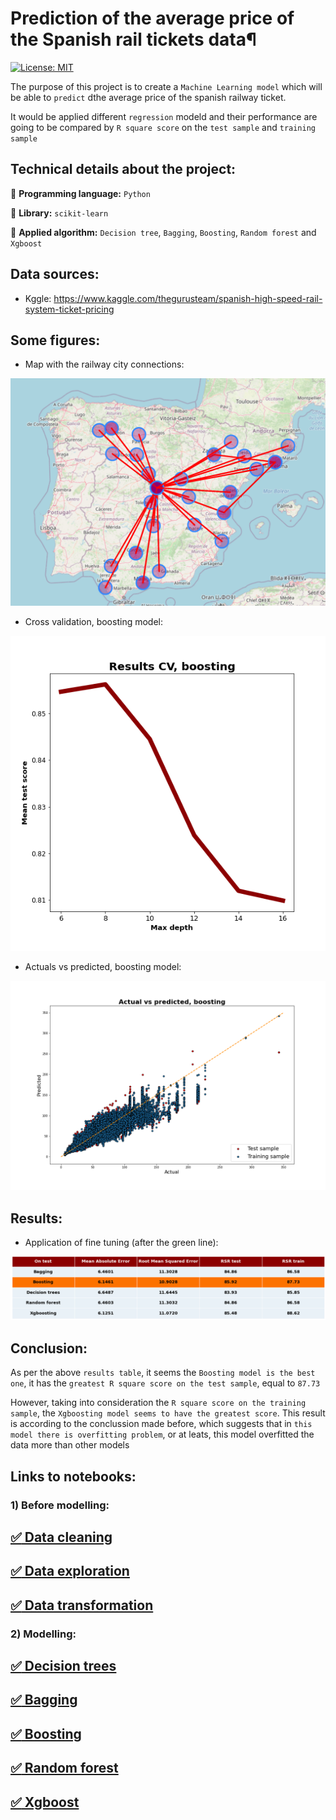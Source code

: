 # Prediction of the average price of the Spanish rail tickets data¶

[![License: MIT](https://img.shields.io/badge/License-MIT-yellow.svg)](https://opensource.org/licenses/MIT) 

The purpose of this project is to create a `Machine Learning model` which will be able to `predict` dthe average price of the spanish railway ticket.

It would be applied different `regression` modeld and their performance are going to be compared by `R square score` on the `test sample` and `training sample`

## Technical details about the project:

 :round_pushpin: **Programming language:** `Python`

 :round_pushpin: **Library:** `scikit-learn`

 :round_pushpin: **Applied algorithm:** `Decision tree`, `Bagging`, `Boosting`, `Random forest` and `Xgboost`
 
## Data sources: 

- Kggle: https://www.kaggle.com/thegurusteam/spanish-high-speed-rail-system-ticket-pricing

## Some figures:

- Map with the railway city connections:

![alt text](https://github.com/lajobu/Renfe_pred_avg_price/blob/master/Before_modeling/Figures/Screenshot%202021-01-25%20at%2012.57.09.png)

- Cross validation, boosting model:

![alt text](https://github.com/lajobu/Renfe_pred_avg_price/blob/master/Modeling/Boosting/Figures/cv_boosting.png)

- Actuals vs predicted, boosting model:

![alt text](https://github.com/lajobu/Renfe_pred_avg_price/blob/master/Modeling/Boosting/Figures/cv_pred_err_boost.png)

## Results:

- Application of fine tuning (after the green line):

![alt text](https://github.com/lajobu/Renfe_pred_avg_price/blob/master/Results/table_results.png)

## Conclusion:

As per the above `results table`, it seems the `Boosting model is the best one`, it has the `greatest R square score on the test sample`, equal to `87.73`

However, taking into consideration the `R square score on the training sample`, the `Xgboosting model seems to have the greatest score`. This result is according to the conclussion made before, which suggests that in `this model there is overfitting problem`, or at leats, this model overfitted the data more than other models

## Links to notebooks:

### 1) Before modelling:

## [:white_check_mark: Data cleaning](https://github.com/lajobu/Renfe_pred_avg_price/blob/master/Before_modeling/1.Data_cleaning.ipynb)
## [:white_check_mark: Data exploration](https://github.com/lajobu/Renfe_pred_avg_price/blob/master/Before_modeling/2.Data_exploration.ipynb)
## [:white_check_mark: Data transformation](https://github.com/lajobu/Renfe_pred_avg_price/blob/master/Before_modeling/3.Data_transformation.ipynb)

### 2) Modelling:

## [:white_check_mark: Decision trees](https://github.com/lajobu/Renfe_pred_avg_price/blob/master/Modeling/Dec_tree/Dec_trees.ipynb)
## [:white_check_mark: Bagging](https://github.com/lajobu/Renfe_pred_avg_price/blob/master/Modeling/Bagging/Bagging.ipynb)
## [:white_check_mark: Boosting](https://github.com/lajobu/Renfe_pred_avg_price/blob/master/Modeling/Boosting/Boosting.ipynb)
## [:white_check_mark: Random forest](https://github.com/lajobu/Renfe_pred_avg_price/blob/master/Modeling/Ran_forest/Ran_forest.ipynb)
## [:white_check_mark: Xgboost](https://github.com/lajobu/Renfe_pred_avg_price/blob/master/Modeling/Xgbost/xgboost.ipynb)
